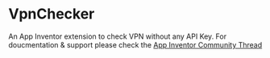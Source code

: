 # VpnChecker
An App Inventor extension to check VPN without any API Key.
For doucmentation & support please check the [App Inventor Community Thread](https://community.appinventor.mit.edu/t/free-vpnchecker-detect-if-user-is-using-vpn/31392)
